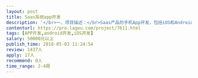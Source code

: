 ```yaml
---                
layout: post       
title: Saas系统app开发           
description: '</br>一、项目描述：</br>Saas产品的手机App开发，包括iOS和Android两端，因为客户长期在外出差或者外勤，有些一些订单管理、销售管理等功能需要在移动端使用。</br></br>二、主要功能点：</br>销售管理、地图点位、审批管理</br></br>三、可参考产品：</br>纷享销客 app</br>销售易 app</br></br>四、人员要求：</br>1、ios 安卓 3年左右经验；</br>2、项目经验丰富，认真细心，避免返工，当自己产品做；</br>3、良好的沟通能力和契约精神。</br>'     
contenturl: https://pro.lagou.com/project/7611.html      
tags: [APP开发,android开发,iOS开发]            
salary: 50000元以上          
publish_time: 2018-05-03 11:24:54         
review: 1437人                   
apply: 17人                   
recommend: 0人                   
time_range: 2-4周              
---                 
```

